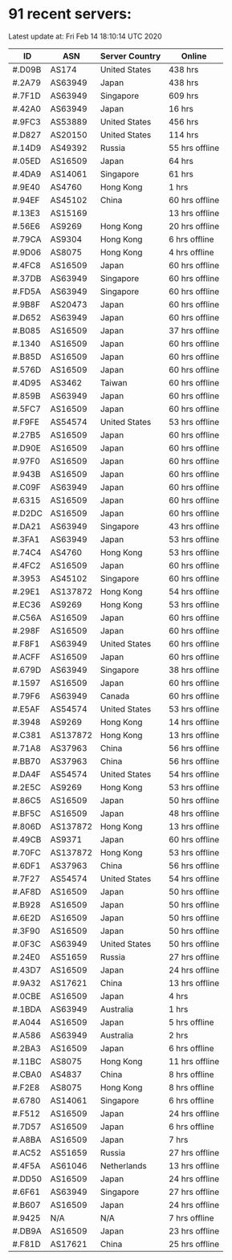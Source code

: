 # 91 recent servers:

Latest update at: Fri Feb 14 18:10:14 UTC 2020

| ID | ASN | Server Country | Online |
| -- | --- | -------------- | ------ |
| #.D09B | AS174 | United States | 438 hrs |
| #.2A79 | AS63949 | Japan | 438 hrs |
| #.7F1D | AS63949 | Singapore | 609 hrs |
| #.42A0 | AS63949 | Japan | 16 hrs |
| #.9FC3 | AS53889 | United States | 456 hrs |
| #.D827 | AS20150 | United States | 114 hrs |
| #.14D9 | AS49392 | Russia | 55 hrs offline |
| #.05ED | AS16509 | Japan | 64 hrs |
| #.4DA9 | AS14061 | Singapore | 61 hrs |
| #.9E40 | AS4760 | Hong Kong | 1 hrs |
| #.94EF | AS45102 | China | 60 hrs offline |
| #.13E3 | AS15169 |  | 13 hrs offline |
| #.56E6 | AS9269 | Hong Kong | 20 hrs offline |
| #.79CA | AS9304 | Hong Kong | 6 hrs offline |
| #.9D06 | AS8075 | Hong Kong | 4 hrs offline |
| #.4FC8 | AS16509 | Japan | 60 hrs offline |
| #.37DB | AS63949 | Singapore | 60 hrs offline |
| #.FD5A | AS63949 | Singapore | 60 hrs offline |
| #.9B8F | AS20473 | Japan | 60 hrs offline |
| #.D652 | AS63949 | Japan | 60 hrs offline |
| #.B085 | AS16509 | Japan | 37 hrs offline |
| #.1340 | AS16509 | Japan | 60 hrs offline |
| #.B85D | AS16509 | Japan | 60 hrs offline |
| #.576D | AS16509 | Japan | 60 hrs offline |
| #.4D95 | AS3462 | Taiwan | 60 hrs offline |
| #.859B | AS63949 | Japan | 60 hrs offline |
| #.5FC7 | AS16509 | Japan | 60 hrs offline |
| #.F9FE | AS54574 | United States | 53 hrs offline |
| #.27B5 | AS16509 | Japan | 60 hrs offline |
| #.D90E | AS16509 | Japan | 60 hrs offline |
| #.97F0 | AS16509 | Japan | 60 hrs offline |
| #.943B | AS16509 | Japan | 60 hrs offline |
| #.C09F | AS63949 | Japan | 60 hrs offline |
| #.6315 | AS16509 | Japan | 60 hrs offline |
| #.D2DC | AS16509 | Japan | 60 hrs offline |
| #.DA21 | AS63949 | Singapore | 43 hrs offline |
| #.3FA1 | AS63949 | Japan | 53 hrs offline |
| #.74C4 | AS4760 | Hong Kong | 53 hrs offline |
| #.4FC2 | AS16509 | Japan | 60 hrs offline |
| #.3953 | AS45102 | Singapore | 60 hrs offline |
| #.29E1 | AS137872 | Hong Kong | 54 hrs offline |
| #.EC36 | AS9269 | Hong Kong | 53 hrs offline |
| #.C56A | AS16509 | Japan | 60 hrs offline |
| #.298F | AS16509 | Japan | 60 hrs offline |
| #.F8F1 | AS63949 | United States | 60 hrs offline |
| #.ACFF | AS16509 | Japan | 60 hrs offline |
| #.679D | AS63949 | Singapore | 38 hrs offline |
| #.1597 | AS16509 | Japan | 60 hrs offline |
| #.79F6 | AS63949 | Canada | 60 hrs offline |
| #.E5AF | AS54574 | United States | 53 hrs offline |
| #.3948 | AS9269 | Hong Kong | 14 hrs offline |
| #.C381 | AS137872 | Hong Kong | 13 hrs offline |
| #.71A8 | AS37963 | China | 56 hrs offline |
| #.BB70 | AS37963 | China | 56 hrs offline |
| #.DA4F | AS54574 | United States | 54 hrs offline |
| #.2E5C | AS9269 | Hong Kong | 53 hrs offline |
| #.86C5 | AS16509 | Japan | 50 hrs offline |
| #.BF5C | AS16509 | Japan | 48 hrs offline |
| #.806D | AS137872 | Hong Kong | 13 hrs offline |
| #.49CB | AS9371 | Japan | 60 hrs offline |
| #.70FC | AS137872 | Hong Kong | 53 hrs offline |
| #.6DF1 | AS37963 | China | 56 hrs offline |
| #.7F27 | AS54574 | United States | 54 hrs offline |
| #.AF8D | AS16509 | Japan | 50 hrs offline |
| #.B928 | AS16509 | Japan | 50 hrs offline |
| #.6E2D | AS16509 | Japan | 50 hrs offline |
| #.3F90 | AS16509 | Japan | 50 hrs offline |
| #.0F3C | AS63949 | United States | 50 hrs offline |
| #.24E0 | AS51659 | Russia | 27 hrs offline |
| #.43D7 | AS16509 | Japan | 24 hrs offline |
| #.9A32 | AS17621 | China | 13 hrs offline |
| #.0CBE | AS16509 | Japan | 4 hrs |
| #.1BDA | AS63949 | Australia | 1 hrs |
| #.A044 | AS16509 | Japan | 5 hrs offline |
| #.A586 | AS63949 | Australia | 2 hrs |
| #.2BA3 | AS16509 | Japan | 6 hrs offline |
| #.11BC | AS8075 | Hong Kong | 11 hrs offline |
| #.CBA0 | AS4837 | China | 8 hrs offline |
| #.F2E8 | AS8075 | Hong Kong | 8 hrs offline |
| #.6780 | AS14061 | Singapore | 6 hrs offline |
| #.F512 | AS16509 | Japan | 24 hrs offline |
| #.7D57 | AS16509 | Japan | 6 hrs offline |
| #.A8BA | AS16509 | Japan | 7 hrs |
| #.AC52 | AS51659 | Russia | 27 hrs offline |
| #.4F5A | AS61046 | Netherlands | 13 hrs offline |
| #.DD50 | AS16509 | Japan | 24 hrs offline |
| #.6F61 | AS63949 | Singapore | 27 hrs offline |
| #.B607 | AS16509 | Japan | 24 hrs offline |
| #.9425 | N/A | N/A | 7 hrs offline |
| #.DB9A | AS16509 | Japan | 23 hrs offline |
| #.F81D | AS17621 | China | 25 hrs offline |

